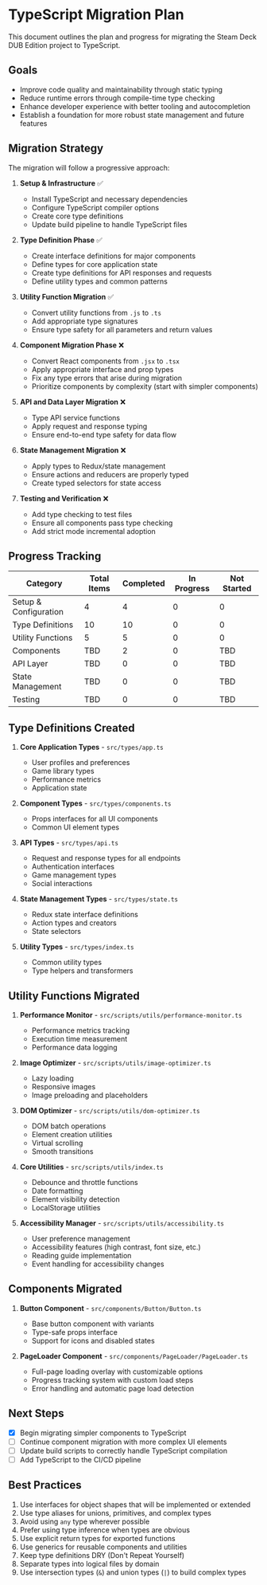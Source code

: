 # TypeScript Migration Plan

This document outlines the plan and progress for migrating the Steam Deck DUB Edition project to TypeScript.

## Goals

- Improve code quality and maintainability through static typing
- Reduce runtime errors through compile-time type checking
- Enhance developer experience with better tooling and autocompletion
- Establish a foundation for more robust state management and future features

## Migration Strategy

The migration will follow a progressive approach:

1. **Setup & Infrastructure** ✅
   - Install TypeScript and necessary dependencies
   - Configure TypeScript compiler options
   - Create core type definitions
   - Update build pipeline to handle TypeScript files

2. **Type Definition Phase** ✅
   - Create interface definitions for major components
   - Define types for core application state
   - Create type definitions for API responses and requests
   - Define utility types and common patterns

3. **Utility Function Migration** ✅
   - Convert utility functions from `.js` to `.ts`
   - Add appropriate type signatures
   - Ensure type safety for all parameters and return values

4. **Component Migration Phase** ❌
   - Convert React components from `.jsx` to `.tsx`
   - Apply appropriate interface and prop types
   - Fix any type errors that arise during migration
   - Prioritize components by complexity (start with simpler components)

5. **API and Data Layer Migration** ❌
   - Type API service functions
   - Apply request and response typing
   - Ensure end-to-end type safety for data flow

6. **State Management Migration** ❌
   - Apply types to Redux/state management
   - Ensure actions and reducers are properly typed
   - Create typed selectors for state access

7. **Testing and Verification** ❌
   - Add type checking to test files
   - Ensure all components pass type checking
   - Add strict mode incremental adoption

## Progress Tracking

| Category | Total Items | Completed | In Progress | Not Started |
|----------|-------------|-----------|-------------|-------------|
| Setup & Configuration | 4 | 4 | 0 | 0 |
| Type Definitions | 10 | 10 | 0 | 0 |
| Utility Functions | 5 | 5 | 0 | 0 |
| Components | TBD | 2 | 0 | TBD |
| API Layer | TBD | 0 | 0 | TBD |
| State Management | TBD | 0 | 0 | TBD |
| Testing | TBD | 0 | 0 | TBD |

## Type Definitions Created

1. **Core Application Types** - `src/types/app.ts`
   - User profiles and preferences
   - Game library types
   - Performance metrics
   - Application state

2. **Component Types** - `src/types/components.ts`
   - Props interfaces for all UI components
   - Common UI element types

3. **API Types** - `src/types/api.ts`
   - Request and response types for all endpoints
   - Authentication interfaces
   - Game management types
   - Social interactions

4. **State Management Types** - `src/types/state.ts`
   - Redux state interface definitions
   - Action types and creators
   - State selectors

5. **Utility Types** - `src/types/index.ts`
   - Common utility types
   - Type helpers and transformers

## Utility Functions Migrated

1. **Performance Monitor** - `src/scripts/utils/performance-monitor.ts`
   - Performance metrics tracking
   - Execution time measurement
   - Performance data logging

2. **Image Optimizer** - `src/scripts/utils/image-optimizer.ts`
   - Lazy loading
   - Responsive images
   - Image preloading and placeholders

3. **DOM Optimizer** - `src/scripts/utils/dom-optimizer.ts`
   - DOM batch operations
   - Element creation utilities
   - Virtual scrolling
   - Smooth transitions

4. **Core Utilities** - `src/scripts/utils/index.ts`
   - Debounce and throttle functions
   - Date formatting
   - Element visibility detection
   - LocalStorage utilities

5. **Accessibility Manager** - `src/scripts/utils/accessibility.ts`
   - User preference management
   - Accessibility features (high contrast, font size, etc.)
   - Reading guide implementation
   - Event handling for accessibility changes

## Components Migrated

1. **Button Component** - `src/components/Button/Button.ts`
   - Base button component with variants
   - Type-safe props interface
   - Support for icons and disabled states

2. **PageLoader Component** - `src/components/PageLoader/PageLoader.ts`
   - Full-page loading overlay with customizable options
   - Progress tracking system with custom load steps
   - Error handling and automatic page load detection

## Next Steps

- [x] Begin migrating simpler components to TypeScript
- [ ] Continue component migration with more complex UI elements
- [ ] Update build scripts to correctly handle TypeScript compilation
- [ ] Add TypeScript to the CI/CD pipeline

## Best Practices

1. Use interfaces for object shapes that will be implemented or extended
2. Use type aliases for unions, primitives, and complex types
3. Avoid using `any` type wherever possible
4. Prefer using type inference when types are obvious
5. Use explicit return types for exported functions
6. Use generics for reusable components and utilities
7. Keep type definitions DRY (Don't Repeat Yourself)
8. Separate types into logical files by domain
9. Use intersection types (`&`) and union types (`|`) to build complex types 